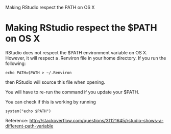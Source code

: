 Making RStudio respect the PATH on OS X
# Making RStudio respect the \$PATH on OS X

RStudio does not respect the \$PATH environment variable on OS X.  However, it will respect a .Renviron file in your home directory. If you run the
following:

    echo PATH=$PATH > ~/.Renviron

then RStudio will source this file when opening.

You will have to re-run the command if you update your \$PATH.

You can check if this is working by running

    system("echo $PATH")

Reference:
<http://stackoverflow.com/questions/31121645/rstudio-shows-a-different-path-variable>
